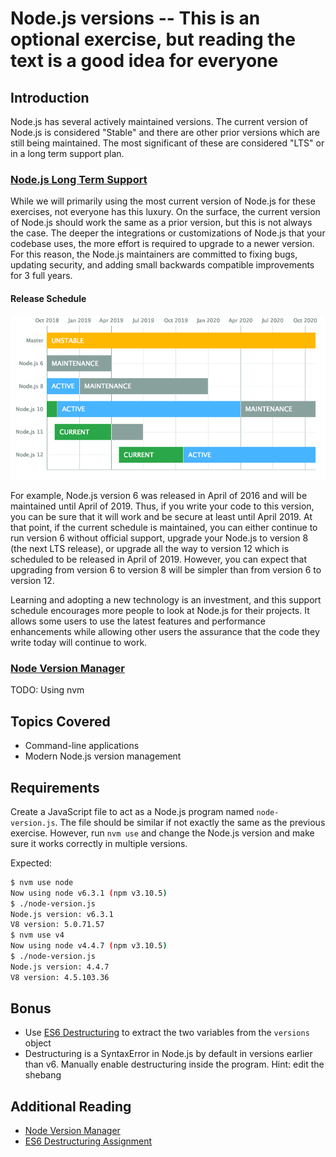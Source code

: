 # Node.js versions -- This is an optional exercise, but reading the text is a good idea for everyone

## Introduction
Node.js has several actively maintained versions. The current version of Node.js
is considered "Stable" and there are other prior versions which are still being
maintained. The most significant of these are considered "LTS" or in a long
term support plan.

### [Node.js Long Term Support][lts]

While we will primarily using the most current version of Node.js for these
exercises, not everyone has this luxury. On the surface, the current version of
Node.js should work the same as a prior version, but this is not always the case.
The deeper the integrations or customizations of Node.js that your codebase
uses, the more effort is required to upgrade to a newer version. For this
reason, the Node.js maintainers are committed to fixing bugs, updating security,
and adding small backwards compatible improvements for 3 full years.

#### Release Schedule

![Node.js Release Schedule](https://github.com/nodejs/LTS/raw/master/schedule.png)

For example, Node.js version 6 was released in April of 2016 and will be
maintained until April of 2019. Thus, if you write your code to this version,
you can be sure that it will work and be secure at least until April 2019. At
that point, if the current schedule is maintained, you can either continue to
run version 6 without official support, upgrade your Node.js to version 8 (the
next LTS release), or upgrade all the way to version 12 which is scheduled to be
released in April of 2019. However, you can expect that upgrading from version 6 to
version 8 will be simpler than from version 6 to version 12.

Learning and adopting a new technology is an investment, and this support
schedule encourages more people to look at Node.js for their projects. It allows
some users to use the latest features and performance enhancements while
allowing other users the assurance that the code they write today will continue
to work.

### [Node Version Manager][nvm]

TODO: Using nvm

## Topics Covered

-   Command-line applications
-   Modern Node.js version management

## Requirements

Create a JavaScript file to act as a Node.js program named `node-version.js`. The file
should be similar if not exactly the same as the previous exercise. However,
run `nvm use` and change the Node.js version and make sure it works correctly in
multiple versions.

Expected:

```bash
$ nvm use node
Now using node v6.3.1 (npm v3.10.5)
$ ./node-version.js
Node.js version: v6.3.1
V8 version: 5.0.71.57
$ nvm use v4
Now using node v4.4.7 (npm v3.10.5)
$ ./node-version.js
Node.js version: 4.4.7
V8 version: 4.5.103.36
```

## Bonus

-   Use [ES6 Destructuring][destructuring] to extract the two variables from the
    `versions` object
-   Destructuring is a SyntaxError in Node.js by default in versions earlier
    than v6. Manually enable destructuring inside the program. Hint: edit the
    shebang

## Additional Reading

-   [Node Version Manager][nvm]
-   [ES6 Destructuring Assignment][destructuring]

[nvm]: https://github.com/creationix/nvm
[destructuring]: https://developer.mozilla.org/en-US/docs/Web/JavaScript/Reference/Operators/Destructuring_assignment
[lts]: https://github.com/nodejs/LTS
